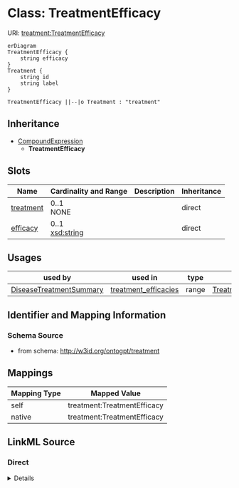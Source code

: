 # Class: TreatmentEfficacy



URI: [treatment:TreatmentEfficacy](http://w3id.org/ontogpt/treatments/TreatmentEfficacy)


```mermaid
erDiagram
TreatmentEfficacy {
    string efficacy  
}
Treatment {
    string id  
    string label  
}

TreatmentEfficacy ||--|o Treatment : "treatment"

```




## Inheritance
* [CompoundExpression](CompoundExpression.md)
    * **TreatmentEfficacy**



## Slots

| Name | Cardinality and Range | Description | Inheritance |
| ---  | --- | --- | --- |
| [treatment](treatment.md) | 0..1 <br/> NONE |  | direct |
| [efficacy](efficacy.md) | 0..1 <br/> [xsd:string](xsd:string) |  | direct |





## Usages

| used by | used in | type | used |
| ---  | --- | --- | --- |
| [DiseaseTreatmentSummary](DiseaseTreatmentSummary.md) | [treatment_efficacies](treatment_efficacies.md) | range | [TreatmentEfficacy](TreatmentEfficacy.md) |






## Identifier and Mapping Information







### Schema Source


* from schema: http://w3id.org/ontogpt/treatment





## Mappings

| Mapping Type | Mapped Value |
| ---  | ---  |
| self | treatment:TreatmentEfficacy |
| native | treatment:TreatmentEfficacy |


## LinkML Source

<!-- TODO: investigate https://stackoverflow.com/questions/37606292/how-to-create-tabbed-code-blocks-in-mkdocs-or-sphinx -->

### Direct

<details>
```yaml
name: TreatmentEfficacy
from_schema: http://w3id.org/ontogpt/treatment
rank: 1000
is_a: CompoundExpression
attributes:
  treatment:
    name: treatment
    from_schema: http://w3id.org/ontogpt/treatment
    range: Treatment
  efficacy:
    name: efficacy
    from_schema: http://w3id.org/ontogpt/treatment
    rank: 1000
    range: string

```
</details>

### Induced

<details>
```yaml
name: TreatmentEfficacy
from_schema: http://w3id.org/ontogpt/treatment
rank: 1000
is_a: CompoundExpression
attributes:
  treatment:
    name: treatment
    from_schema: http://w3id.org/ontogpt/treatment
    alias: treatment
    owner: TreatmentEfficacy
    domain_of:
    - TreatmentMechanism
    - TreatmentEfficacy
    range: Treatment
  efficacy:
    name: efficacy
    from_schema: http://w3id.org/ontogpt/treatment
    rank: 1000
    alias: efficacy
    owner: TreatmentEfficacy
    domain_of:
    - TreatmentEfficacy
    range: string

```
</details>
